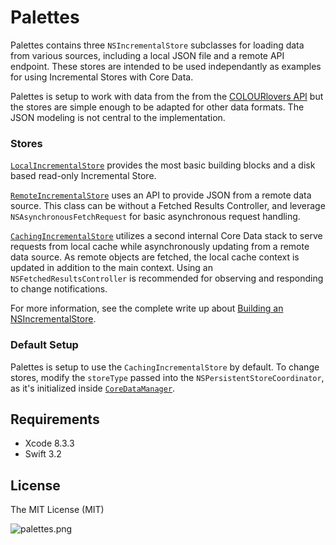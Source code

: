 Palettes
====

Palettes contains three `NSIncrementalStore` subclasses for loading data from various sources, including a local JSON file and a remote API endpoint. These stores are intended to be used independantly as examples for using Incremental Stores with Core Data.

Palettes is setup to work with data from the from the [COLOURlovers API](http://www.colourlovers.com/api) but the stores are simple enough to be adapted for other data formats. The JSON modeling is not central to the implementation.

### Stores

[`LocalIncrementalStore`](https://github.com/andyshep/Palettes/blob/master/Palettes/LocalIncrementalStore.swift) provides the most basic building blocks and a disk based read-only Incremental Store.

[`RemoteIncrementalStore`](https://github.com/andyshep/Palettes/blob/master/Palettes/RemoteIncrementalStore.swift) uses an API to provide JSON from a remote data source. This class can be without a Fetched Results Controller, and leverage `NSAsynchronousFetchRequest` for basic asynchronous request handling.

[`CachingIncrementalStore`](https://github.com/andyshep/Palettes/blob/master/Palettes/CachingIncrementalStore.swift) utilizes a second internal Core Data stack to serve requests from local cache while asynchronously updating from a remote data source. As remote objects are fetched, the local cache context is updated in addition to the main context. Using an `NSFetchedResultsController` is recommended for observing and responding to change notifications.

For more information, see the complete write up about [Building an NSIncrementalStore](http://www.andyshep.org/2015/01/10/building-basic-nsincrementalstore.html).

### Default Setup

Palettes is setup to use the `CachingIncrementalStore` by default. To change stores, modify the `storeType` passed into the `NSPersistentStoreCoordinator`, as it's initialized inside [`CoreDataManager`](https://github.com/andyshep/Palettes/blob/master/Palettes/CoreDataManager.swift#L76).

## Requirements

* Xcode 8.3.3
* Swift 3.2
	
## License

The MIT License (MIT)

![palettes.png](http://i.imgur.com/StQwM9T.png)